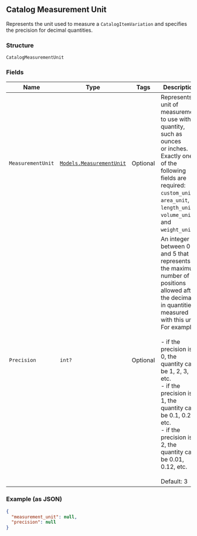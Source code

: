 ## Catalog Measurement Unit

Represents the unit used to measure a `CatalogItemVariation` and
specifies the precision for decimal quantities.

### Structure

`CatalogMeasurementUnit`

### Fields

| Name | Type | Tags | Description |
|  --- | --- | --- | --- |
| `MeasurementUnit` | [`Models.MeasurementUnit`](/doc/models/measurement-unit.md) | Optional | Represents a unit of measurement to use with a quantity, such as ounces<br>or inches. Exactly one of the following fields are required: `custom_unit`,<br>`area_unit`, `length_unit`, `volume_unit`, and `weight_unit`. |
| `Precision` | `int?` | Optional | An integer between 0 and 5 that represents the maximum number of<br>positions allowed after the decimal in quantities measured with this unit.<br>For example:<br><br>- if the precision is 0, the quantity can be 1, 2, 3, etc.<br>- if the precision is 1, the quantity can be 0.1, 0.2, etc.<br>- if the precision is 2, the quantity can be 0.01, 0.12, etc.<br><br>Default: 3 |

### Example (as JSON)

```json
{
  "measurement_unit": null,
  "precision": null
}
```


